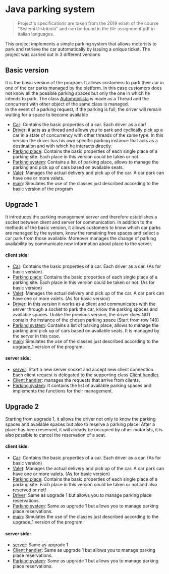 # Java parking system

>Project's specifications are taken from the 2019 exam of the course "Sistemi Distribuiti" and can be found in the file assignment.pdf in italian languages.

This project implements a simple parking system that allows motorists to park and retrieve the car automatically by issuing a unique ticket. The project was carried out in 3 different versions 

## Basic version 

It is the basic version of the program. It allows customers to park their car in one of the car parks managed by the platform. In this case customers does not know all the possible parking spaces but only the one in which he intends to park. The class [Automobilista](./CarParks/src/carParks/Automobilista.java) is made as a Thread and the concurrent with other object of the same class is managed.<br />
In the event of a parking request, if the parking is full, the driver will remain waiting for a space to become available 
  * [Car](./CarParks/src/carParks/Automobile.java): Contains the basic properties of a car. Each driver as a car!
  * [Driver](./CarParks/src/carParks/Automobilista.java): it acts as a thread and allows you to park and cyclically pick up a car in a state of concurrency with other threads of the same type. In this version the driver has his own specific parking instance that acts as a destination and with which he interacts directly.
  * [Parking place](./CarParks/src/carParks/Posto.java): Contains the basic properties of each single place of a parking site. Each place in this version could be taken or not.
  * [Parking system](./CarParks/src/carParks/Parcheggio.java): Contains a list of parking place, allows to manage the parking and pick up of cars based on available seats.
  * [Valet](./CarParks/src/carParks/Parcheggiatore.java): Manages the actual delivery and pick up of the car. A car park can have one or more valets.
  * [main](./CarParks/src/carParks/MainVersioneBase.java): Simulates the use of the classes just described according to the basic version of the program 

## Upgrade 1

It introduces the parking management server and therefore establishes a socket between client and server for communication. In addition to the methods of the basic version, it allows customers to know which car parks are managed by the system, know the remaining free spaces and select a car park from those available. Moreover manages the change of parking availability by communicate new information about place to the server. 

#### client side:
  * [Car](./CarParks/src/carParks/Automobile.java): Contains the basic properties of a car. Each driver as a car. (As for basic version)
  * [Parking place](./CarParks/src/carParks/Posto.java): Contains the basic properties of each single place of a parking site. Each place in this version could be taken or not. (As for basic version)
  * [Valet](./CarParks/src/carParks/Parcheggiatore.java): Manages the actual delivery and pick up of the car. A car park can have one or more valets. (As for basic version)
  * [Driver](./CarParks/src/carParks/Automobilista.java): In this version it works as a client and communicates with the server through a socket to park the car, know the parking spaces and available spaces. Unlike the previous version, the driver does NOT contain the instance of the chosen parking space (Start from row 140)
  * [Parking system](./CarParks/src/carParks/Parcheggio.java): Contains a list of parking place, allows to manage the parking and pick up of cars based on available seats. It is managed by the server in this case.
  * [main](./CarParks/src/carParks/MainUpgrade1.java): Simulates the use of the classes just described according to the upgrade_1 version of the program.
#### server side:  
  * [server](./CarParks/src/server/Server.java): Start a new server socket and accept new client connection. Each client request is delegated to the supporting class [Client handler](./CarParks/src/server/Server.java).
  * [Client handler](./CarParks/src/server/Server.java): manages the requests that arrive from clients. 
  * [Parking system](./CarParks/src/server/GestioneParcheggi.java): It contains the list of available parking spaces and implements the functions for their management.
  
## Upgrade 2

Starting from upgrade 1, it allows the driver not only to know the parking spaces and available spaces but also to reserve a parking place. After a place has been reserved, it will already be occupied by other motorists, it is also possible to cancel the reservation of a seat. 

#### client side:
  * [Car](./CarParks/src/carParks/Automobile.java): Contains the basic properties of a car. Each driver as a car. (As for basic version)
  * [Valet](./CarParks/src/carParks/Parcheggiatore.java): Manages the actual delivery and pick up of the car. A car park can have one or more valets. (As for basic version)
  * [Parking place](./CarParks/src/carParks/Posto.java): Contains the basic properties of each single place of a parking site. Each place in this version could be taken or not and also reserved or not!
  * [Driver](./CarParks/src/carParks/Automobilista.java): Same as upgrade 1 but allows you to manage parking place reservations.
  * [Parking system](./CarParks/src/carParks/Parcheggio.java): Same as upgrade 1 but allows you to manage parking place reservations.
  * [main](./CarParks/src/carParks/MainUpgrade2.java): Simulates the use of the classes just described according to the upgrade_1 version of the program.
#### server side:  
  * [server](./CarParks/src/server/Server.java): Same as upgrade 1
  * [Client handler](./CarParks/src/server/Server.java): Same as upgrade 1 but allows you to manage parking place reservations.
  * [Parking system](./CarParks/src/server/GestioneParcheggi.java): Same as upgrade 1 but allows you to manage parking place reservations.

